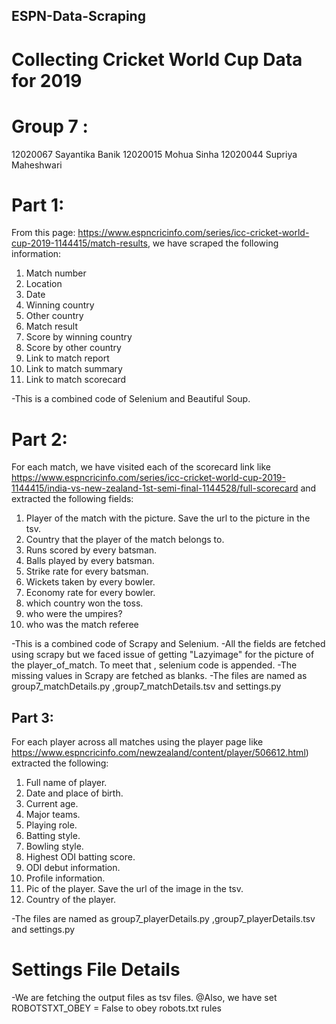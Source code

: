 ## ESPN-Data-Scraping
# Collecting Cricket World Cup Data for 2019

# Group 7 :
12020067	Sayantika Banik	
12020015	Mohua Sinha	
12020044	Supriya Maheshwari	

# Part 1:
From this page: https://www.espncricinfo.com/series/icc-cricket-world-cup-2019-1144415/match-results,
we have scraped the following information:

1. Match number
2. Location
3. Date
4. Winning country
5. Other country
6. Match result
7. Score by winning country
8. Score by other country
9. Link to match report
10. Link to match summary
11. Link to match scorecard

-This is a combined code of Selenium and Beautiful Soup.


# Part 2:
For each match, we have visited each of the scorecard link like 
https://www.espncricinfo.com/series/icc-cricket-world-cup-2019-1144415/india-vs-new-zealand-1st-semi-final-1144528/full-scorecard 
and extracted the following fields:

1. Player of the match with the picture. Save the url to the picture in the tsv.
2. Country that the player of the match belongs to.
3. Runs scored by every batsman. 
4. Balls played by every batsman.
5. Strike rate for every batsman.
6. Wickets taken by every bowler.
7. Economy rate for every bowler.
8. which country won the toss.
9. who were the umpires?
10. who was the match referee


-This is a combined code of Scrapy and Selenium.
-All the fields are fetched using scrapy but we faced issue of getting "Lazyimage" for the picture of the player_of_match. To meet that , selenium code is appended.
-The missing values in Scrapy are fetched as blanks.
-The files are named as group7_matchDetails.py ,group7_matchDetails.tsv and settings.py


## Part 3:

For each player across all matches using the player page 
like https://www.espncricinfo.com/newzealand/content/player/506612.html) 
extracted the following:

1. Full name of player.
2. Date and place of birth.
3. Current age.
4. Major teams.
5. Playing role.
5. Batting style.
6. Bowling style.
7. Highest ODI batting score.
8. ODI debut information.
9. Profile information.
10. Pic of the player. Save the url of the image in the tsv. 
11. Country of the player.

-The files are named as group7_playerDetails.py ,group7_playerDetails.tsv and settings.py

# Settings File Details

-We are fetching the output files as tsv files.
@Also, we have set ROBOTSTXT_OBEY = False to obey robots.txt rules